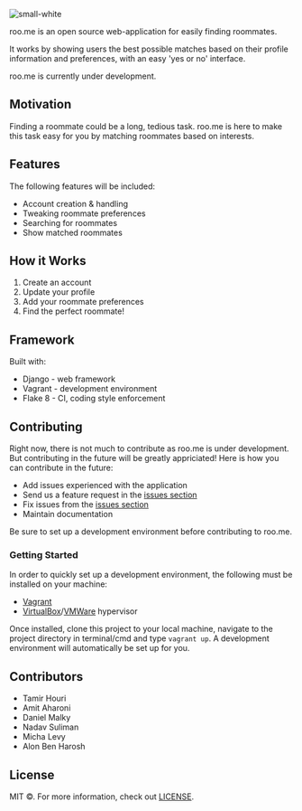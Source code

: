 ![small-white](https://user-images.githubusercontent.com/53123142/110364209-287bbd80-804c-11eb-91c3-a158b115ef27.png)

roo.me is an open source web-application for easily finding roommates. 

It works by showing users the best possible matches based on their profile information and preferences, with an easy 'yes or no' interface.

roo.me is currently under development.


## Motivation

Finding a roommate could be a long, tedious task. roo.me is here to make this task easy for you by matching roommates based on interests.



## Features

The following features will be included:

- Account creation & handling
- Tweaking roommate preferences
- Searching for roommates
- Show matched roommates



## How it Works

1. Create an account
2. Update your profile
3. Add your roommate preferences
4. Find the perfect roommate!



## Framework

Built with:

- Django - web framework
- Vagrant - development environment
- Flake 8 - CI, coding style enforcement



## Contributing

Right now, there is not much to contribute as roo.me is under development. But contributing in the future will be greatly appriciated! Here is how you can contribute in the future:

- Add issues experienced with the application
- Send us a feature request in the [issues section](https://github.com/beyond-io/roo.me/issues)
- Fix issues from the [issues section](https://github.com/beyond-io/roo.me/issues)
- Maintain documentation

Be sure to set up a development environment before contributing to roo.me.

### Getting Started

In order to quickly set up a development environment, the following must be installed on your machine:

- [Vagrant](https://www.vagrantup.com/)
- [VirtualBox](https://www.virtualbox.org/)/[VMWare](https://www.vmware.com/) hypervisor

Once installed, clone this project to your local machine, navigate to the project directory in terminal/cmd and type `vagrant up`. A development environment will automatically be set up for you.



## Contributors

- Tamir Houri
- Amit Aharoni
- Daniel Malky
- Nadav Suliman
- Micha Levy
- Alon Ben Harosh



## License

MIT ©. For more information, check out [LICENSE](https://github.com/beyond-io/roo.me/blob/main/LICENSE).